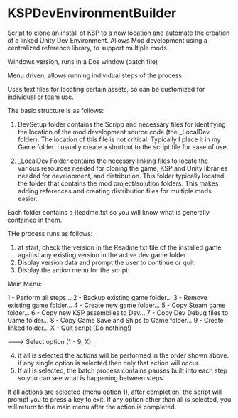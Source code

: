 # KSPDevEnvironmentBuilder

Script to clone an install of KSP to a new location and automate the creation of a linked  Unity Dev Environment.  Allows Mod development using a centralized reference library, to support multiple mods.

Windows version, runs in a Dos window (batch file)

Menu driven, allows running individual steps of the process.

Uses text files for locating certain assets, so can be customized for individual or team use.

The basic structure is as follows:

1.  DevSetup folder contains the Scripp and necessary files for identifying the location of the mod development source code (the _LocalDev folder).  The location of this file is not critical. Typically I place it in my Game folder. I usually create a shortcut to the script file for ease of use. 

2.  _LocalDev Folder contains the necessry linking files to locate the various resources needed for cloning the game, KSP and Unity libraries needed for development, and distribution.  This folder typically located the folder that contains the mod project/solution folders.  This makes adding references and creating distribution files for multiple mods easier.


Each folder contains a Readme.txt so you will know what is generally contained in them.

THe process runs as follows:

1.  at start, check the version in the Readme.txt file of the installed game against any existing version in the active dev game folder
2.  Display version data and prompt the user to continue or quit.
3.  Display the action menu for the script:
  
   Main Menu:

  1 - Perform all steps...
  2 - Backup existing game folder...
  3 - Remove existing game folder...
  4 - Create new game folder...
  5 - Copy Steam game folder...
  6 - Copy new KSP assemblies to Dev...
  7 - Copy Dev Debug files to Game folder...
  8 - Copy Game Save and Ships to Game folder...
  9 - Create linked folder...
  X - Quit script  (Do nothing!)
  
---> Select option (1 - 9, X): 

4.  if all is selected the actions will be performed in the order shown above. if any single option is selected then only that action will occur.
5.  If all is selected, the batch process contains pauses built into each step so you can see what is happening between steps. 

If all actions are selected (menu option 1), after completion, the script will prompt you to press a key to exit.  If any option other than all is selected, you will return to the main menu after the action is completed.
